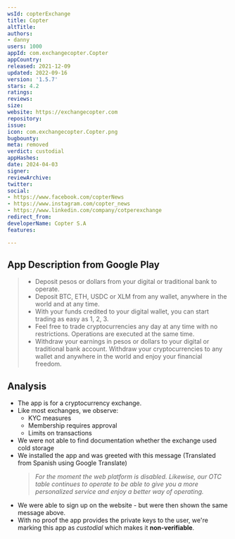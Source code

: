 ```yaml
---
wsId: copterExchange
title: Copter
altTitle: 
authors:
- danny
users: 1000
appId: com.exchangecopter.Copter
appCountry: 
released: 2021-12-09
updated: 2022-09-16
version: '1.5.7'
stars: 4.2
ratings: 
reviews: 
size: 
website: https://exchangecopter.com
repository: 
issue: 
icon: com.exchangecopter.Copter.png
bugbounty: 
meta: removed
verdict: custodial
appHashes: 
date: 2024-04-03
signer: 
reviewArchive: 
twitter: 
social:
- https://www.facebook.com/copterNews
- https://www.instagram.com/copter_news
- https://www.linkedin.com/company/cotperexchange
redirect_from: 
developerName: Copter S.A
features: 

---
```


## App Description from Google Play

  > - Deposit pesos or dollars from your digital or traditional bank to operate.
  > - Deposit BTC, ETH, USDC or XLM from any wallet, anywhere in the world and at any time.
  > - With your funds credited to your digital wallet, you can start trading as easy as 1, 2, 3.
  > - Feel free to trade cryptocurrencies any day at any time with no restrictions. Operations are executed at the same time.
  > - Withdraw your earnings in pesos or dollars to your digital or traditional bank account. Withdraw your cryptocurrencies to any wallet and anywhere in the world and enjoy your financial freedom.

## Analysis 

- The app is for a cryptocurrency exchange.
- Like most exchanges, we observe:
  - KYC measures
  - Membership requires approval
  - Limits on transactions
- We were not able to find documentation whether the exchange used cold storage
- We installed the app and was greeted with this message (Translated from Spanish using Google Translate)
  > *For the moment the web platform is disabled. Likewise, our OTC table continues to operate to be able to give you a more personalized service and enjoy a better way of operating.*
- We were able to sign up on the website - but were then shown the same message above.
- With no proof the app provides the private keys to the user, we're marking this app as *custodial* which makes it **non-verifiable**.
